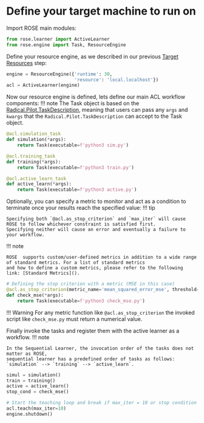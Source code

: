 # Define your target machine to run on

Import ROSE main modules:
```python
from rose.learner import ActiveLearner
from rose.engine import Task, ResourceEngine
```


Define your resource engine, as we described in our previous [Target Resources](target-resources.md) step:
```python
engine = ResourceEngine({'runtime': 30,
                         'resource': 'local.localhost'})
acl = ActiveLearner(engine)
```

Now our resource engine is defined, lets define our main ACL workflow components:
!!! note
    The Task object is based on the [Radical.Pilot.TaskDescription](https://radicalpilot.readthedocs.io/en/stable/apidoc.html#radical.pilot.TaskDescription), meaning that users can pass any `args` and `kwargs` that the `Radical.Pilot.TaskDescription` can accept to the Task object.

```python
@acl.simulation_task
def simulation(*args):
    return Task(executable=f'python3 sim.py')

@acl.training_task
def training(*args):
    return Task(executable=f'python3 train.py')

@acl.active_learn_task
def active_learn(*args):
    return Task(executable=f'python3 active.py')
```

Optionally, you can specify a metric to monitor and act as a condition to terminate once your results reach the specified value:
!!! tip
    
    Specifying both `@acl.as_stop_criterion` and `max_iter` will cause ROSE to follow whichever constraint is satisfied first.
    Specifying neither will cause an error and eventually a failure to your workflow.


!!! note
    
    ROSE  supports custom/user-defined metrics in addition to a wide range of standard metrics. For a list of standard metrics
    and how to define a custom metrics, please refer to the following link: [Standard Metrics]().

```python
# Defining the stop criterion with a metric (MSE in this case)
@acl.as_stop_criterion(metric_name='mean_squared_error_mse', threshold=0.1)
def check_mse(*args):
    return Task(executable=f'python3 check_mse.py')
```

!!! Warning
    For any metric function like `@acl.as_stop_criterion` the invoked script like `check_mse.py` must return a numerical value.


Finally invoke the tasks and register them with the active learner as a workflow.
!!! note

    In the Sequential Learner, the invocation order of the tasks does not matter as ROSE,
    sequential learner has a predefined order of tasks as follows: `simulation` --> `training` --> `active_learn`.

```python
simul = simulation()
train = training()
active = active_learn()
stop_cond = check_mse()

# Start the teaching loop and break if max_iter = 10 or stop condition is met
acl.teach(max_iter=10)
engine.shutdown()
```